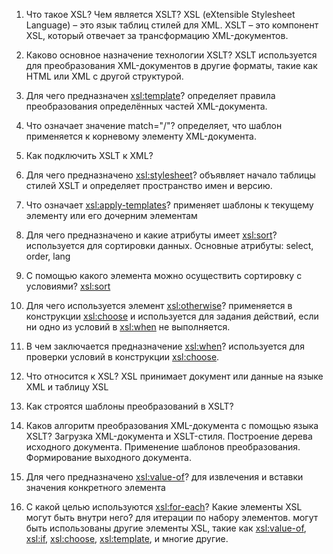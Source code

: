 1. Что такое XSL? Чем является XSLT? 
XSL (eXtensible Stylesheet Language) – это язык таблиц стилей для XML. XSLT – это компонент XSL, который отвечает за трансформацию XML-документов.

2. Каково основное назначение технологии XSLT? 
XSLT используется для преобразования XML-документов в другие форматы, такие как HTML или XML с другой структурой.

3. Для чего предназначен <xsl:template>? 
определяет правила преобразования определённых частей XML-документа.

4. Что означает значение match="/"? 
определяет, что шаблон применяется к корневому элементу XML-документа.

5. Как подключить XSLT к XML? 
<!-- <?xml-stylesheet type="text/xsl" href="stylesheet.xsl"?>,  -->

6. Для чего предназначено <xsl:stylesheet>? 
объявляет начало таблицы стилей XSLT и определяет пространство имен и версию.

7. Что означает <xsl:apply-templates>? 
применяет шаблоны к текущему элементу или его дочерним элементам

8. Для чего предназначено и какие атрибуты имеет <xsl:sort>? 
используется для сортировки данных. Основные атрибуты: select, order, lang 

9. С помощью какого элемента можно осуществить сортировку с условиями? 
<xsl:sort>

10. Для чего используется элемент <xsl:otherwise>? 
применяется в конструкции <xsl:choose> и используется для задания действий, если ни одно из условий в <xsl:when> не выполняется.

11. В чем заключается предназначение <xsl:when>? 
используется для проверки условий в конструкции <xsl:choose>. 

12. Что относится к XSL? 
XSL принимает документ или данные на языке XML и таблицу XSL

13. Как строятся шаблоны преобразований в XSLT? 
<!-- <xsl:template match="/"> -->

14. Каков алгоритм преобразования XML-документа с помощью языка XSLT? 
Загрузка XML-документа и XSLT-стиля.
Построение дерева исходного документа.
Применение шаблонов преобразования.
Формирование выходного документа.

15. Для чего предназначено <xsl:value-of>? 
для извлечения и вставки значения конкретного элемента

16. С какой целью используются <xsl:for-each>? Какие элементы XSL могут быть внутри него? 
для итерации по набору элементов.
могут быть использованы другие элементы XSL, такие как <xsl:value-of>, <xsl:if>, <xsl:choose>, <xsl:template>, и многие другие.